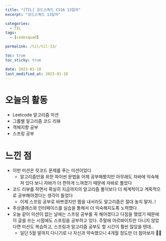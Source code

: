 ```yaml
---
title: "[TIL] 코드스쿼드 CS16 13일차"
excerpt: "코드스쿼드 13일차"

categories:
  - TIL
tags:
  - [codesquad]

permalink: /til/til-13/

toc: true
toc_sticky: true

date: 2023-01-18
last_modified_at: 2023-01-18
---
```


# 오늘의 활동
- Leetcode 알고리즘 미션
- 그룹별 알고리즘 코드 리뷰
- 객체지향 공부
- 스프링 공부

# 느낀 점
- 이번 미션은 릿코드 문제를 푸는 미션이었다
  - 알고리즘만을 위한 파이썬 문법을 어제 공부해봤지만 아무래도 자바에 익숙해져 있다 보니 자바가 더 편하게 느껴졌기 때문에 자바로 풀었다
- 코드 리뷰를 하면서 확실히 지금까지의 알고리즘 풀이보다 더 체계적이고 계획적으로 공부해야겠다는 생각이 들었다
  - 이제 스프링 공부로 바쁘겠지만 짬을 내서라도 알고리즘은 절대 놓지 말자..!
- 추상클래스와 인터페이스를 실습을 통해서 더 익숙해지도록 노력했다
- 오늘 같이 미션이 없는 날에는 스프링 공부를 꼭 해야겠다고 다짐을 했었기 때문에 이 글을 쓰는 시점에도 스프링을 공부하고 있다. 주말에 아르바이트만 다니지 않았다면 미션도 복습하고, 스프링과 알고리즘 공부도 할 시간이 훨씬 많았을 텐데..
  - 일단 5월 말까지 다니기로 나 자신과 약속했으니 4개월 정도만 더 참아보자 💪🏻



